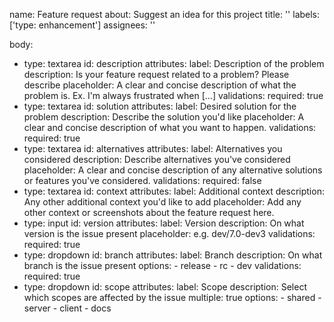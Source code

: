 name: Feature request
about: Suggest an idea for this project
title: ''
labels: ['type: enhancement']
assignees: ''

body:
  - type: textarea
    id: description
    attributes:
      label: Description of the problem
      description: Is your feature request related to a problem? Please describe
      placeholder: A clear and concise description of what the problem is. Ex. I'm always frustrated when [...]
    validations:
      required: true
  - type: textarea
    id: solution
    attributes:
      label: Desired solution for the problem
      description: Describe the solution you'd like
      placeholder: A clear and concise description of what you want to happen.
    validations:
      required: true
  - type: textarea
    id: alternatives
    attributes:
      label: Alternatives you considered
      description: Describe alternatives you've considered
      placeholder: A clear and concise description of any alternative solutions or features you've considered.
    validations:
      required: false
  - type: textarea
    id: context
    attributes:
      label: Additional context
      description: Any other additional context you'd like to add
      placeholder: Add any other context or screenshots about the feature request here.
  - type: input
    id: version
    attributes:
      label: Version
      description: On what version is the issue present
      placeholder: e.g. dev/7.0-dev3
    validations:
      required: true
  - type: dropdown
    id: branch
    attributes:
      label: Branch
      description: On what branch is the issue present
      options:
        - release
        - rc
        - dev
      validations:
        required: true
  - type: dropdown
    id: scope
    attributes:
      label: Scope
      description: Select which scopes are affected by the issue
      multiple: true
      options:
        - shared
        - server
        - client
        - docs
      
